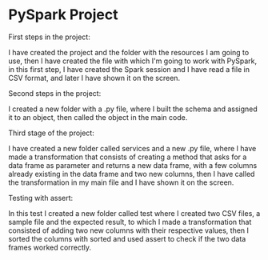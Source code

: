 # PySpark Project


First steps in the project:

I have created the project and the folder with the resources I am going to use, then I have created the file with which I'm going to work with PySpark, in this first step, I have created the Spark session and I have read a file in CSV format, and later I have shown it on the screen.

Second steps in the project:

I created a new folder with a .py file, where I built the schema and assigned it to an object, then called the object in the main code.

Third stage of the project:

I have created a new folder called services and a new .py file, where I have made a transformation that consists of creating a method that asks for a data frame as parameter and returns a new data frame, with a few columns already existing in the data frame and two new columns, then I have called the transformation in my main file and I have shown it on the screen.

Testing with assert:

In this test I created a new folder called test where I created two CSV files, a sample file and the expected result, to which I made a transformation that consisted of adding two new columns with their respective values, then I sorted the columns with sorted and used assert to check if the two data frames worked correctly.
